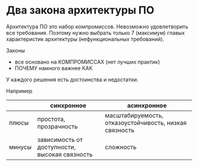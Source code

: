 # Два закона архитектуры ПО

Архитектура ПО это набор компромиссов. Невозможно удовлетворить все требования. 
Поэтому нужно выбрать только 7 (максимум) главых характеристик архитектуры (нефункциональных требований).

Законы
- все основано на КОМПРОМИССАХ (нет лучших практик)
- ПОЧЕМУ намного важнее КАК

У каждого решения есть достоинства и недостатки.

Например

|        | синхронное                                    | асинхронное                                            |
|--------|-----------------------------------------------|--------------------------------------------------------|
| плюсы  | простота, прозрачность                        | масштабируемость, отказоустойчивость, низкая связность |
| минусы | зависимость от доступности, высокая связность | сложность                                              |

